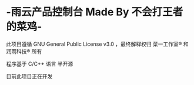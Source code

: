 # -雨云产品控制台 Made By 不会打王者的菜鸡-
此项目遵循 GNU General Public License v3.0 ，最终解释权归 菜一工作室® 和 润雨科技® 所有

程序基于 C/C++ 语言 半开源 

目前此项目正在开发
